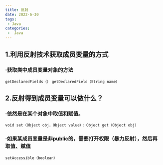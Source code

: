 ```yaml
---
title: 反射
date: 2022-6-30
tags:
 - Java
categories:
 -  Java
---
```




## 1.利用反射技术获取成员变量的方式

### ·获取类中成员变量对象的方法
`getDeclaredFields（）`
`getDeclaredField（String name）`
## 2.反射得到成员变量可以做什么？
### ·依然是在某个对象中取值和赋值。
`void set（Object obj，Object value）：`
`Object get（Object obj）`
### ·如果某成员变量是非public的，需要打开权限（暴力反射），然后再取值、赋值
`setAccessible（boolean）`
